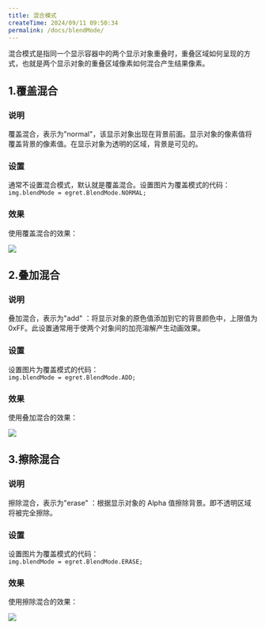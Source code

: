 ```yaml
---
title: 混合模式
createTime: 2024/09/11 09:50:34
permalink: /docs/blendMode/
---
```


混合模式是指同一个显示容器中的两个显示对象重叠时，重叠区域如何呈现的方式，也就是两个显示对象的重叠区域像素如何混合产生结果像素。

## 1.覆盖混合

### 说明 

覆盖混合，表示为"normal"，该显示对象出现在背景前面。显示对象的像素值将覆盖背景的像素值。在显示对象为透明的区域，背景是可见的。

### 设置
通常不设置混合模式，默认就是覆盖混合。设置图片为覆盖模式的代码：    
```img.blendMode = egret.BlendMode.NORMAL;```    

### 效果
使用覆盖混合的效果：  
   
![](normal.png)
 

## 2.叠加混合

### 说明

叠加混合，表示为"add" ：将显示对象的原色值添加到它的背景颜色中，上限值为 0xFF。此设置通常用于使两个对象间的加亮溶解产生动画效果。

### 设置
设置图片为覆盖模式的代码：    
```img.blendMode = egret.BlendMode.ADD;```    

### 效果
使用叠加混合的效果：    

![](add.png)

## 3.擦除混合

### 说明
擦除混合，表示为"erase" ：根据显示对象的 Alpha 值擦除背景。即不透明区域将被完全擦除。

### 设置
设置图片为覆盖模式的代码：    
```img.blendMode = egret.BlendMode.ERASE;```    

### 效果
使用擦除混合的效果：     

![](erase.png)
 